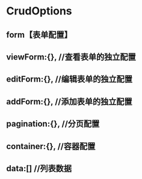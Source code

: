 # CrudOptions






## form【表单配置】

## viewForm:{},    //查看表单的独立配置
## editForm:{},    //编辑表单的独立配置
## addForm:{},     //添加表单的独立配置
## pagination:{},  //分页配置
## container:{},   //容器配置
## data:[]         //列表数据




